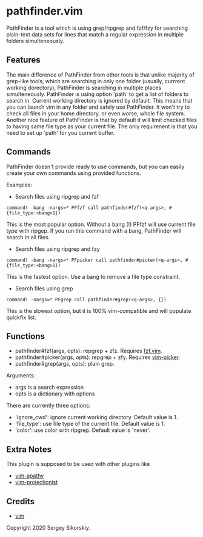 pathfinder.vim
==============

PathFinder is a tool which is using grep/ripgrep and fzf/fzy for searching
plain-text data sets for lines that match a regular expression in multiple folders simulteneously.

Features
--------
 
The main difference of PathFinder from other tools is that unlike majority
of grep-like tools, which are searching in only one folder (usually, 
currrent working dorectory), PathFinder is searching in multiple places
simulteneously. PathFinder is using option 'path' to get a list of folders
to search in. Current working directory is ignored by default. This means
that you can launch vim in any folder and safely use PathFinder. It won't
try to check all files in your home directory, or even worse, whole file
system. Another nice feature of PathFinder is that by default it will limit
checked files to having same file type as your current file. The only
requirenent is that you need to set up 'path' for you current buffer.

Commands
--------

PathFinder doesn't provide ready to use commands, but you can easily create
your own commands using provided functions.

Examples:

-  Search files using ripgrep and fzf
```
command! -bang -nargs=* PFfzf call pathfinder#fzf(<q-args>, #{file_type:<bang>1})
```
This is the most popular option.
Without a bang (!) PFfzf will use current file type with ripgep.
If you run this command with a bang, PathFinder will search in all files.

-  Search files using ripgrep and fzy
```
command! -bang -nargs=* PFpicker call pathfinder#picker(<q-args>, #{file_type:<bang>1})
```
This is the fastest option.
Use a bang to remove a file type constraint.

-  Search files using grep
```
command! -nargs=* PFgrep call pathfinder#grep(<q-args>, {})
```
This is the slowest option, but it is 100% vim-compatible and will
populate quickfix list.

Functions
---------

- pathfinder#fzf(args, opts): repgrep + zfz. Requires [fzf.vim](https://github.com/junegunn/fzf.vim).
- pathfinder#picker(args, opts): repgrep + zfy. Requires [vim-picker](https://github.com/srstevenson/vim-picker).
- pathfinder#grep(args, opts): plain grep.

Arguments:

- args is a search expression
- opts is a dictionary with options

There are currently three options:

- 'ignore_cwd': ignore current working directory. Default value is 1.
- 'file_type': use file type of the current file. Default value is 1.
- 'color': use color with ripgrep. Default value is 'never'.

Extra Notes
-----------

This plugin is supposed to be used with other plugins like

- [vim-apathy](https://github.com/tpope/vim-apathy)
- [vim-projectionist](https://github.com/tpope/vim-projectionist)

Credits
-------

- [vim](https://www.vim.org/)

Copyright 2020 Sergey Sikorskiy.

